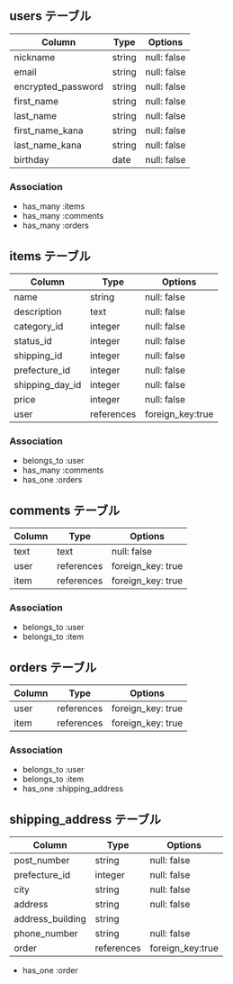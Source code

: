 ## users テーブル


| Column             | Type        | Options      |
| ------------------ | ----------- | ------------ |
| nickname           | string      | null: false  |
| email              | string      | null: false  |
| encrypted_password | string      | null: false  | 
| first_name         | string      | null: false  |
| last_name          | string      | null: false  |
| first_name_kana    | string      | null: false  |
| last_name_kana     | string      | null: false  | 
| birthday           | date        | null: false  |

### Association

- has_many :items
- has_many :comments
- has_many :orders



## items テーブル


| Column             | Type        | Options                       |
| ------------------ | ----------- | ----------------------------- |
| name               | string      | null: false                   |
| description        | text        | null: false                   |
| category_id        | integer     | null: false                   |
| status_id          | integer     | null: false                   |
| shipping_id        | integer     | null: false                   |
| prefecture_id      | integer     | null: false                   |
| shipping_day_id    | integer     | null: false                   |
| price              | integer     | null: false                   |
| user               | references  | foreign_key:true              |

### Association

- belongs_to :user
- has_many   :comments
- has_one    :orders

## comments テーブル

| Column     | Type        | Options                       |
| ---------- | ----------- | ----------------------------- |
| text       | text        | null: false                   |
| user       | references  | foreign_key: true              |
| item       | references  | foreign_key: true              |

### Association

- belongs_to :user
- belongs_to :item

## orders テーブル

| Column     | Type       | Options                        |
| ---------- | ---------- | ------------------------------ |
| user       | references | foreign_key: true              |
| item       | references | foreign_key: true              |

### Association

- belongs_to :user
- belongs_to :item
- has_one    :shipping_address

## shipping_address テーブル

| Column            | Type        | Options                       |
| ----------------- | ----------- | ----------------------------- |
| post_number       | string      | null: false                   |
| prefecture_id     | integer     | null: false                   |
| city              | string      | null: false                   |
| address           | string      | null: false                   |
| address_building  | string      |                               |
| phone_number      | string      | null: false                   |
| order             | references  | foreign_key:true              |

- has_one :order
